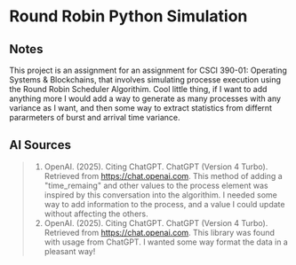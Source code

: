 # Round Robin Python Simulation

## Notes
This project is an assignment for an assignment for CSCI 390-01: Operating Systems & Blockchains, that involves simulating processe execution using the Round Robin Scheduler Algorithim. Cool little thing, if I want to add anything more I would add a way to generate as many processes with any variance as I want, and then some way to extract statistics from differnt pararmeters of burst and arrival time variance.

## AI Sources
> 1. OpenAI. (2025). Citing ChatGPT. ChatGPT (Version 4 Turbo). Retrieved from https://chat.openai.com. This method of adding a "time_remaing" and other values to the process element was inspired by this conversation into the algorithim. I needed some way to add information to the process, and a value I could update without affecting the others.
> 2. OpenAI. (2025). Citing ChatGPT. ChatGPT (Version 4 Turbo). Retrieved from https://chat.openai.com. This library was found with usage from ChatGPT. I wanted some way format the data in a pleasant way!